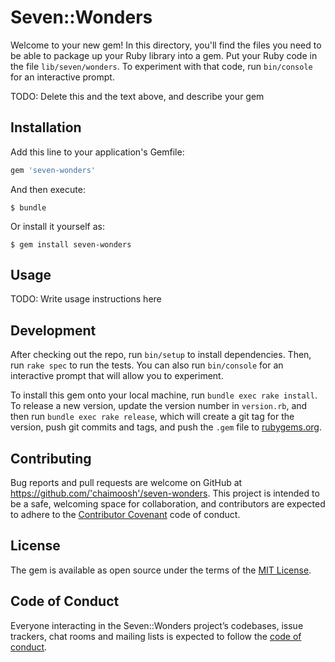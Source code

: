 # Seven::Wonders

Welcome to your new gem! In this directory, you'll find the files you need to be able to package up your Ruby library into a gem. Put your Ruby code in the file `lib/seven/wonders`. To experiment with that code, run `bin/console` for an interactive prompt.

TODO: Delete this and the text above, and describe your gem

## Installation

Add this line to your application's Gemfile:

```ruby
gem 'seven-wonders'
```

And then execute:

    $ bundle

Or install it yourself as:

    $ gem install seven-wonders

## Usage

TODO: Write usage instructions here

## Development

After checking out the repo, run `bin/setup` to install dependencies. Then, run `rake spec` to run the tests. You can also run `bin/console` for an interactive prompt that will allow you to experiment.

To install this gem onto your local machine, run `bundle exec rake install`. To release a new version, update the version number in `version.rb`, and then run `bundle exec rake release`, which will create a git tag for the version, push git commits and tags, and push the `.gem` file to [rubygems.org](https://rubygems.org).

## Contributing

Bug reports and pull requests are welcome on GitHub at https://github.com/'chaimoosh'/seven-wonders. This project is intended to be a safe, welcoming space for collaboration, and contributors are expected to adhere to the [Contributor Covenant](http://contributor-covenant.org) code of conduct.

## License

The gem is available as open source under the terms of the [MIT License](https://opensource.org/licenses/MIT).

## Code of Conduct

Everyone interacting in the Seven::Wonders project’s codebases, issue trackers, chat rooms and mailing lists is expected to follow the [code of conduct](https://github.com/'chaimoosh'/seven-wonders/blob/master/CODE_OF_CONDUCT.md).

